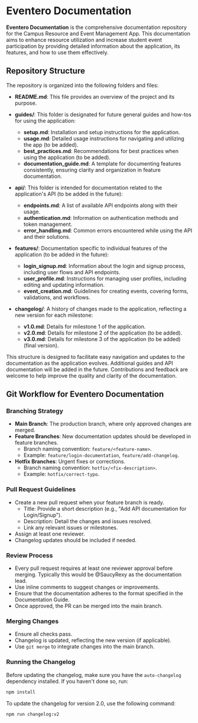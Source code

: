 # Eventero Documentation

**Eventero Documentation** is the comprehensive documentation repository for the Campus Resource and Event Management App. This documentation aims to enhance resource utilization and increase student event participation by providing detailed information about the application, its features, and how to use them effectively.

## Repository Structure

The repository is organized into the following folders and files:

- **README.md**: This file provides an overview of the project and its purpose.

- **guides/**: This folder is designated for future general guides and how-tos for using the application:
  - **setup.md**: Installation and setup instructions for the application.
  - **usage.md**: Detailed usage instructions for navigating and utilizing the app (to be added).
  - **best_practices.md**: Recommendations for best practices when using the application (to be added).
  - **documentation_guide.md**: A template for documenting features consistently, ensuring clarity and organization in feature documentation.

- **api/**: This folder is intended for documentation related to the application's API (to be added in the future):
  - **endpoints.md**: A list of available API endpoints along with their usage.
  - **authentication.md**: Information on authentication methods and token management.
  - **error_handling.md**: Common errors encountered while using the API and their solutions.

- **features/**: Documentation specific to individual features of the application (to be added in the future):
  - **login_signup.md**: Information about the login and signup process, including user flows and API endpoints.
  - **user_profile.md**: Instructions for managing user profiles, including editing and updating information.
  - **event_creation.md**: Guidelines for creating events, covering forms, validations, and workflows.

- **changelog/**: A history of changes made to the application, reflecting a new version for each milestone:
  - **v1.0.md**: Details for milestone 1 of the application. 
  - **v2.0.md**: Details for milestone 2 of the application (to be added).
  - **v3.0.md**: Details for milestone 3 of the application (to be added) (final version).

This structure is designed to facilitate easy navigation and updates to the documentation as the application evolves. Additional guides and API documentation will be added in the future. Contributions and feedback are welcome to help improve the quality and clarity of the documentation.

## Git Workflow for Eventero Documentation

### Branching Strategy

- **Main Branch**: The production branch, where only approved changes are merged.
- **Feature Branches**: New documentation updates should be developed in feature branches.
  - Branch naming convention: `feature/<feature-name>`.
  - Example: `feature/login-documentation`, `feature/add-changelog`.
- **Hotfix Branches**: Urgent fixes or corrections.
  - Branch naming convention: `hotfix/<fix-description>`.
  - Example: `hotfix/correct-typo`.

### Pull Request Guidelines

- Create a new pull request when your feature branch is ready.
  - Title: Provide a short description (e.g., "Add API documentation for Login/Signup").
  - Description: Detail the changes and issues resolved.
  - Link any relevant issues or milestones.
- Assign at least one reviewer.
- Changelog updates should be included if needed.

### Review Process

- Every pull request requires at least one reviewer approval before merging. Typically this would be @SaucyRexy as the documentation lead.
- Use inline comments to suggest changes or improvements.
- Ensure that the documentation adheres to the format specified in the Documentation Guide.
- Once approved, the PR can be merged into the main branch.

### Merging Changes

- Ensure all checks pass.
- Changelog is updated, reflecting the new version (if applicable).
- Use `git merge` to integrate changes into the main branch.

### Running the Changelog
Before updating the changelog, make sure you have the `auto-changelog` dependency installed. If you haven't done so, run:

```bash
npm install
```
To update the changelog for version 2.0, use the following command:

```bash
npm run changelog:v2
```